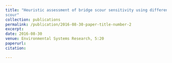 ```yaml
---
title: "Heuristic assessment of bridge scour sensitivity using differential evolution: case study for linking floodplain encroachment and bridge
scour"
collection: publications
permalink: /publication/2016-08-30-paper-title-number-2
excerpt:
date: 2016-08-30
venue: Environmental Systems Research, 5:20
paperurl:
citation:

---
```

